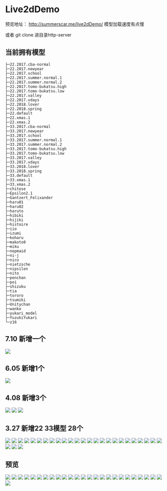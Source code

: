 # Live2dDemo

预览地址： http://summerscar.me/live2dDemo/ 模型加载速度有点慢

或者 git clone 进目录http-server

## 当前拥有模型

```
├─22.2017.cba-normal
├─22.2017.newyear
├─22.2017.school
├─22.2017.summer.normal.1
├─22.2017.summer.normal.2
├─22.2017.tomo-bukatsu.high
├─22.2017.tomo-bukatsu.low
├─22.2017.valley
├─22.2017.vdays
├─22.2018.lover
├─22.2018.spring
├─22.default
├─22.xmas.1
├─22.xmas.2
├─33.2017.cba-normal
├─33.2017.newyear
├─33.2017.school
├─33.2017.summer.normal.1
├─33.2017.summer.normal.2
├─33.2017.tomo-bukatsu.high
├─33.2017.tomo-bukatsu.low
├─33.2017.valley
├─33.2017.vdays
├─33.2018.lover
├─33.2018.spring
├─33.default
├─33.xmas.1
├─33.xmas.2
├─chitose
├─Epsilon2.1
├─Gantzert_Felixander
├─haru01
├─haru02
├─haruto
├─hibiki
├─hijiki
├─histoire
├─iio
├─izumi
├─koharu
├─makoto0
├─miku
├─nepmaid
├─ni-j
├─nico
├─nietzsche
├─nipsilon
├─nito
├─penchan
├─poi
├─shizuku
├─tia
├─tororo
├─tsumiki
├─Unitychan
├─wanko
├─yukari_model
├─YuzukiYukari
└─z16
```

## 7.10 新增一个

![](./screenshot/59.jpg)

## 6.05 新增1个

![](./screenshot/58.jpg)

## 4.08 新增3个

![](./screenshot/55.jpg)
![](./screenshot/56.jpg)
![](./screenshot/57.jpg)

## 3.27 新增22 33模型 28个

![](./screenshot/27.jpg)
![](./screenshot/28.jpg)
![](./screenshot/29.jpg)
![](./screenshot/30.jpg)
![](./screenshot/31.jpg)
![](./screenshot/32.jpg)
![](./screenshot/33.jpg)
![](./screenshot/34.jpg)
![](./screenshot/35.jpg)
![](./screenshot/36.jpg)
![](./screenshot/37.jpg)
![](./screenshot/38.jpg)
![](./screenshot/39.jpg)
![](./screenshot/40.jpg)
![](./screenshot/41.jpg)
![](./screenshot/42.jpg)
![](./screenshot/43.jpg)
![](./screenshot/44.jpg)
![](./screenshot/45.jpg)
![](./screenshot/46.jpg)
![](./screenshot/47.jpg)
![](./screenshot/48.jpg)
![](./screenshot/49.jpg)
![](./screenshot/50.jpg)
![](./screenshot/51.jpg)
![](./screenshot/52.jpg)
![](./screenshot/53.jpg)
![](./screenshot/54.jpg)

## 预览

![](./screenshot/1.jpg)
![](./screenshot/2.jpg)
![](./screenshot/3.jpg)
![](./screenshot/4.jpg)
![](./screenshot/5.jpg)
![](./screenshot/6.jpg)
![](./screenshot/7.jpg)
![](./screenshot/8.jpg)
![](./screenshot/9.jpg)
![](./screenshot/10.jpg)
![](./screenshot/11.jpg)
![](./screenshot/12.jpg)
![](./screenshot/13.jpg)
![](./screenshot/14.jpg)
![](./screenshot/15.jpg)
![](./screenshot/16.jpg)
![](./screenshot/17.jpg)
![](./screenshot/18.jpg)
![](./screenshot/19.jpg)
![](./screenshot/20.jpg)
![](./screenshot/21.jpg)
![](./screenshot/22.jpg)
![](./screenshot/23.jpg)
![](./screenshot/24.jpg)
![](./screenshot/25.jpg)
![](./screenshot/26.jpg)